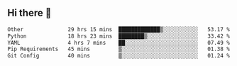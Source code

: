 ## Hi there 👋

<!--START_SECTION:waka-->

```txt
Other              29 hrs 15 mins  █████████████▒░░░░░░░░░░░   53.17 %
Python             18 hrs 23 mins  ████████▒░░░░░░░░░░░░░░░░   33.42 %
YAML               4 hrs 7 mins    ██░░░░░░░░░░░░░░░░░░░░░░░   07.49 %
Pip Requirements   45 mins         ▒░░░░░░░░░░░░░░░░░░░░░░░░   01.38 %
Git Config         40 mins         ▒░░░░░░░░░░░░░░░░░░░░░░░░   01.24 %
```

<!--END_SECTION:waka-->
